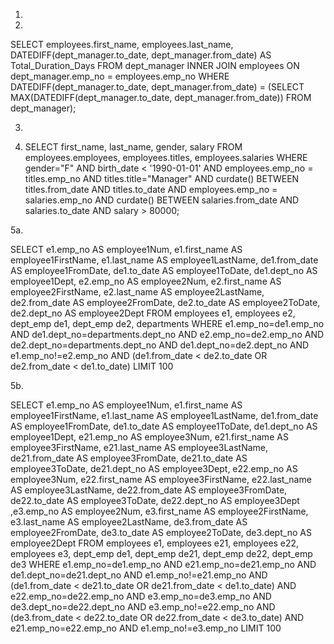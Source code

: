 1.

2.
SELECT employees.first_name, employees.last_name, DATEDIFF(dept_manager.to_date, dept_manager.from_date) AS Total_Duration_Days
FROM dept_manager
INNER JOIN employees ON dept_manager.emp_no = employees.emp_no
WHERE DATEDIFF(dept_manager.to_date, dept_manager.from_date) = (SELECT MAX(DATEDIFF(dept_manager.to_date, dept_manager.from_date)) FROM dept_manager);

3.

4. SELECT first_name, last_name, gender, salary
FROM employees.employees, employees.titles, employees.salaries
WHERE gender="F" AND birth_date < '1990-01-01'
AND employees.emp_no = titles.emp_no AND titles.title="Manager"
AND curdate() BETWEEN titles.from_date AND titles.to_date
AND employees.emp_no = salaries.emp_no
AND curdate() BETWEEN salaries.from_date AND salaries.to_date
AND salary > 80000;

5a.

SELECT e1.emp_no AS employee1Num, e1.first_name AS employee1FirstName, e1.last_name AS employee1LastName, de1.from_date AS employee1FromDate, de1.to_date AS employee1ToDate, de1.dept_no AS employee1Dept, e2.emp_no AS employee2Num, e2.first_name AS employee2FirstName, e2.last_name AS employee2LastName, de2.from_date AS employee2FromDate, de2.to_date AS employee2ToDate, de2.dept_no AS employee2Dept
FROM employees e1, employees e2, dept_emp de1, dept_emp de2, departments
WHERE e1.emp_no=de1.emp_no AND de1.dept_no=departments.dept_no AND e2.emp_no=de2.emp_no AND de2.dept_no=departments.dept_no AND de1.dept_no=de2.dept_no AND e1.emp_no!=e2.emp_no AND (de1.from_date < de2.to_date OR de2.from_date < de1.to_date)
LIMIT 100

5b.

SELECT e1.emp_no AS employee1Num, e1.first_name AS employee1FirstName, e1.last_name AS employee1LastName, de1.from_date AS employee1FromDate, de1.to_date AS employee1ToDate, de1.dept_no AS employee1Dept, e21.emp_no AS employee3Num, e21.first_name AS employee3FirstName, e21.last_name AS employee3LastName, de21.from_date AS employee3FromDate, de21.to_date AS employee3ToDate, de21.dept_no AS employee3Dept, e22.emp_no AS employee3Num, e22.first_name AS employee3FirstName, e22.last_name AS employee3LastName, de22.from_date AS employee3FromDate, de22.to_date AS employee3ToDate, de22.dept_no AS employee3Dept ,e3.emp_no AS employee2Num, e3.first_name AS employee2FirstName, e3.last_name AS employee2LastName, de3.from_date AS employee2FromDate, de3.to_date AS employee2ToDate, de3.dept_no AS employee2Dept
FROM employees e1, employees e21, employees e22, employees e3, dept_emp de1, dept_emp de21, dept_emp de22, dept_emp de3
WHERE e1.emp_no=de1.emp_no AND e21.emp_no=de21.emp_no AND de1.dept_no=de21.dept_no AND e1.emp_no!=e21.emp_no AND (de1.from_date < de21.to_date OR de21.from_date < de1.to_date) AND e22.emp_no=de22.emp_no AND e3.emp_no=de3.emp_no AND de3.dept_no=de22.dept_no AND e3.emp_no!=e22.emp_no AND (de3.from_date < de22.to_date OR de22.from_date < de3.to_date) AND e21.emp_no=e22.emp_no AND e1.emp_no!=e3.emp_no
LIMIT 100
